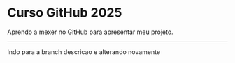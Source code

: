 # Curso GitHub 2025



Aprendo a mexer no GitHub para apresentar meu projeto.

-------

Indo para a branch descricao e alterando novamente